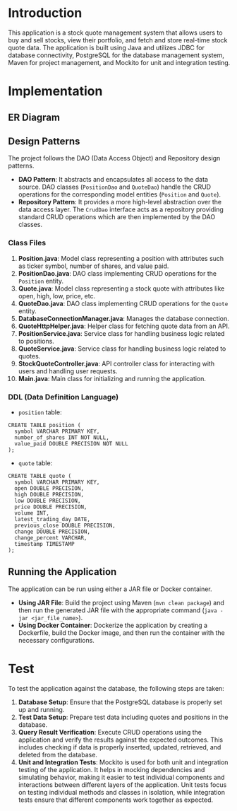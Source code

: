 # Introduction
This application is a stock quote management system that allows users to buy and sell stocks, view their portfolio, and fetch and store real-time stock quote data. The application is built using Java and utilizes JDBC for database connectivity, PostgreSQL for the database management system, Maven for project management, and Mockito for unit and integration testing.

# Implementation
## ER Diagram

## Design Patterns
The project follows the DAO (Data Access Object) and Repository design patterns.
- **DAO Pattern**: It abstracts and encapsulates all access to the data source. DAO classes (`PositionDao` and `QuoteDao`) handle the CRUD operations for the corresponding model entities (`Position` and `Quote`).
- **Repository Pattern**: It provides a more high-level abstraction over the data access layer. The `CrudDao` interface acts as a repository providing standard CRUD operations which are then implemented by the DAO classes.

### Class Files
1. **Position.java**: Model class representing a position with attributes such as ticker symbol, number of shares, and value paid.
2. **PositionDao.java**: DAO class implementing CRUD operations for the `Position` entity.
3. **Quote.java**: Model class representing a stock quote with attributes like open, high, low, price, etc.
4. **QuoteDao.java**: DAO class implementing CRUD operations for the `Quote` entity.
5. **DatabaseConnectionManager.java**: Manages the database connection.
6. **QuoteHttpHelper.java**: Helper class for fetching quote data from an API.
7. **PositionService.java**: Service class for handling business logic related to positions.
8. **QuoteService.java**: Service class for handling business logic related to quotes.
9. **StockQuoteController.java**: API controller class for interacting with users and handling user requests.
10. **Main.java**: Main class for initializing and running the application.

### DDL (Data Definition Language)
- `position` table:
```
CREATE TABLE position (
  symbol VARCHAR PRIMARY KEY,
  number_of_shares INT NOT NULL,
  value_paid DOUBLE PRECISION NOT NULL
);
```
- `quote` table:
```
CREATE TABLE quote (
  symbol VARCHAR PRIMARY KEY,
  open DOUBLE PRECISION,
  high DOUBLE PRECISION,
  low DOUBLE PRECISION,
  price DOUBLE PRECISION,
  volume INT,
  latest_trading_day DATE,
  previous_close DOUBLE PRECISION,
  change DOUBLE PRECISION,
  change_percent VARCHAR,
  timestamp TIMESTAMP
);
```

## Running the Application
The application can be run using either a JAR file or Docker container.
- **Using JAR File**: Build the project using Maven (`mvn clean package`) and then run the generated JAR file with the appropriate command (`java -jar <jar_file_name>`).
- **Using Docker Container**: Dockerize the application by creating a Dockerfile, build the Docker image, and then run the container with the necessary configurations.

# Test
To test the application against the database, the following steps are taken:
1. **Database Setup**: Ensure that the PostgreSQL database is properly set up and running.
2. **Test Data Setup**: Prepare test data including quotes and positions in the database.
3. **Query Result Verification**: Execute CRUD operations using the application and verify the results against the expected outcomes. This includes checking if data is properly inserted, updated, retrieved, and deleted from the database.
4. **Unit and Integration Tests**: Mockito is used for both unit and integration testing of the application. It helps in mocking dependencies and simulating behavior, making it easier to test individual components and interactions between different layers of the application. Unit tests focus on testing individual methods and classes in isolation, while integration tests ensure that different components work together as expected.